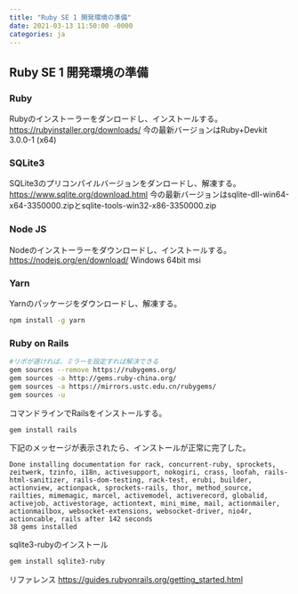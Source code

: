 ```yaml
---
title: "Ruby SE 1 開発環境の準備"
date: 2021-03-13 11:50:00 -0000
categories: ja
---
```


## Ruby SE 1 開発環境の準備

### Ruby
Rubyのインストーラーをダンロードし、インストールする。
https://rubyinstaller.org/downloads/
今の最新バージョンはRuby+Devkit 3.0.0-1 (x64)

### SQLite3
SQLite3のプリコンパイルバージョンをダンロードし、解凍する。
https://www.sqlite.org/download.html
今の最新バージョンはsqlite-dll-win64-x64-3350000.zipとsqlite-tools-win32-x86-3350000.zip

### Node JS
Nodeのインストーラーをダウンロードし、インストールする。
https://nodejs.org/en/download/
Windows 64bit msi

### Yarn
Yarnのパッケージをダウンロードし、解凍する。
```bash
npm install -g yarn
```

### Ruby on Rails

```bash
#リポが遅ければ、ミラーを設定すれば解決できる
gem sources --remove https://rubygems.org/
gem sources -a http://gems.ruby-china.org/
gem sources -a https://mirrors.ustc.edu.cn/rubygems/
gem sources -u
```

コマンドラインでRailsをインストールする。
```bash
gem install rails
```
下記のメッセージが表示されたら、インストールが正常に完了した。
```
Done installing documentation for rack, concurrent-ruby, sprockets, zeitwerk, tzinfo, i18n, activesupport, nokogiri, crass, loofah, rails-html-sanitizer, rails-dom-testing, rack-test, erubi, builder, actionview, actionpack, sprockets-rails, thor, method_source, railties, mimemagic, marcel, activemodel, activerecord, globalid, activejob, activestorage, actiontext, mini_mime, mail, actionmailer, actionmailbox, websocket-extensions, websocket-driver, nio4r, actioncable, rails after 142 seconds
38 gems installed
```

sqlite3-rubyのインストール
```bash
gem install sqlite3-ruby
```



リファレンス
https://guides.rubyonrails.org/getting_started.html
